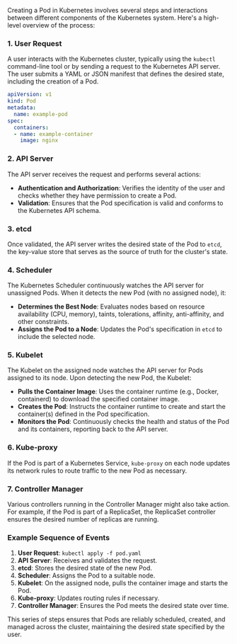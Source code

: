 Creating a Pod in Kubernetes involves several steps and interactions between different components of the Kubernetes system. Here's a high-level overview of the process:

### 1. User Request

A user interacts with the Kubernetes cluster, typically using the `kubectl` command-line tool or by sending a request to the Kubernetes API server. The user submits a YAML or JSON manifest that defines the desired state, including the creation of a Pod.

```yaml
apiVersion: v1
kind: Pod
metadata:
  name: example-pod
spec:
  containers:
  - name: example-container
    image: nginx
```

### 2. API Server

The API server receives the request and performs several actions:
- **Authentication and Authorization**: Verifies the identity of the user and checks whether they have permission to create a Pod.
- **Validation**: Ensures that the Pod specification is valid and conforms to the Kubernetes API schema.

### 3. etcd

Once validated, the API server writes the desired state of the Pod to `etcd`, the key-value store that serves as the source of truth for the cluster's state.

### 4. Scheduler

The Kubernetes Scheduler continuously watches the API server for unassigned Pods. When it detects the new Pod (with no assigned node), it:
- **Determines the Best Node**: Evaluates nodes based on resource availability (CPU, memory), taints, tolerations, affinity, anti-affinity, and other constraints.
- **Assigns the Pod to a Node**: Updates the Pod's specification in `etcd` to include the selected node.

### 5. Kubelet

The Kubelet on the assigned node watches the API server for Pods assigned to its node. Upon detecting the new Pod, the Kubelet:
- **Pulls the Container Image**: Uses the container runtime (e.g., Docker, containerd) to download the specified container image.
- **Creates the Pod**: Instructs the container runtime to create and start the container(s) defined in the Pod specification.
- **Monitors the Pod**: Continuously checks the health and status of the Pod and its containers, reporting back to the API server.

### 6. Kube-proxy

If the Pod is part of a Kubernetes Service, `kube-proxy` on each node updates its network rules to route traffic to the new Pod as necessary.

### 7. Controller Manager

Various controllers running in the Controller Manager might also take action. For example, if the Pod is part of a ReplicaSet, the ReplicaSet controller ensures the desired number of replicas are running.

### Example Sequence of Events

1. **User Request**: `kubectl apply -f pod.yaml`
2. **API Server**: Receives and validates the request.
3. **etcd**: Stores the desired state of the new Pod.
4. **Scheduler**: Assigns the Pod to a suitable node.
5. **Kubelet**: On the assigned node, pulls the container image and starts the Pod.
6. **Kube-proxy**: Updates routing rules if necessary.
7. **Controller Manager**: Ensures the Pod meets the desired state over time.

This series of steps ensures that Pods are reliably scheduled, created, and managed across the cluster, maintaining the desired state specified by the user.
